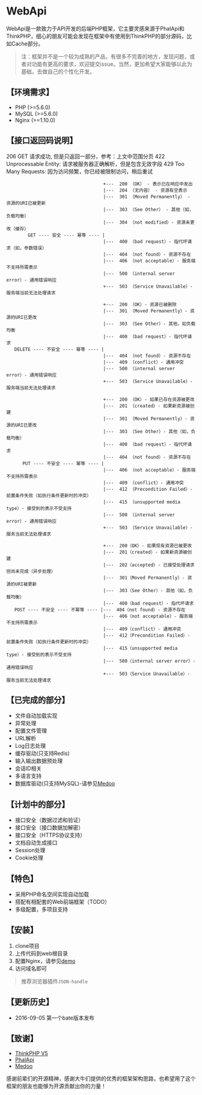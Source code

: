 # WebApi

WebApi是一款致力于API开发的后端PHP框架，它主要灵感来源于PhalApi和ThinkPHP，细心的朋友可能会发现在框架中有使用到ThinkPHP的部分源码，比如Cache部分。

> 注：框架并不是一个较为成熟的产品，有很多不完善的地方，发现问题，或者对功能有更高的要求，欢迎提交issue。当然，更加希望大家能够以此为基础，去做自己的个性化开发。

## 【环境需求】

* PHP (>=5.6.0)
* MySQL (>=5.6.0)
* Nginx (>=1.10.0)


## 【接口返回码说明】

206 GET 请求成功, 但是只返回一部分，参考：上文中范围分页
422 Unprocessable Entity: 请求被服务器正确解析，但是包含无效字段
429 Too Many Requests: 因为访问频繁，你已经被限制访问，稍后重试

```
                                    +---  200 （OK） - 表示已在响应中发出
                                    |---  204 （无内容） - 资源有空表示
                                    |---  301 （Moved Permanently） - 资源的URI已被更新
                                    |---  303 （See Other） - 其他（如，负载均衡）
                                    |---  304 （not modified）- 资源未更改（缓存）
        GET ---- 安全 ---- 幂等 ---- |
                                    |---  400 （bad request）- 指代坏请求（如，参数错误）
                                    |---  404 （not found）- 资源不存在
                                    |---  406 （not acceptable）- 服务端不支持所需表示
                                    |---  500 （internal server error）- 通用错误响应
                                    +---  503 （Service Unavailable）- 服务端当前无法处理请求
```
```
                                    +---  200 （OK）- 资源已被删除
                                    |---  301 （Moved Permanently）- 资源的URI已更改
                                    |---  303 （See Other）- 其他，如负载均衡
                                    |---  400 （bad request）- 指代坏请求
   DELETE ---- 不安全 ---- 幂等 ---- |
                                    |---  404 （not found）- 资源不存在
                                    |---  409 （conflict）- 通用冲突
                                    |---  500 （internal server error）- 通用错误响应
                                    +---  503 （Service Unavailable）- 服务端当前无法处理请求
```
```
                                    +---  200 （OK）- 如果已存在资源被更改
                                    |---  201 （created）- 如果新资源被创建
                                    |---  301 （Moved Permanently）- 资源的URI已更改
                                    |---  303 （See Other）- 其他（如，负载均衡）
                                    |---  400 （bad request）- 指代坏请求
                                    |---  404 （not found）- 资源不存在
      PUT ---- 不安全 ---- 幂等 ---- |
                                    |---  406 （not acceptable）- 服务端不支持所需表示
                                    |---  409 （conflict）- 通用冲突
                                    |---  412 （Precondition Failed）- 前置条件失败（如执行条件更新时的冲突）
                                    |---  415 （unsupported media type）- 接受到的表示不受支持
                                    |---  500 （internal server error）- 通用错误响应
                                    +---  503 （Service Unavailable）- 服务当前无法处理请求
```
```
                                    +---  200（OK）- 如果现有资源已被更改
                                    |---  201（created）- 如果新资源被创建
                                    |---  202（accepted）- 已接受处理请求但尚未完成（异步处理）
                                    |---  301（Moved Permanently）- 资源的URI被更新
                                    |---  303（See Other）- 其他（如，负载均衡）
                                    |---  400（bad request）- 指代坏请求
   POST ---- 不安全 ---- 不幂等 ---- |---  404（not found）- 资源不存在
                                    |---  406（not acceptable）- 服务端不支持所需表示
                                    |---  409（conflict）- 通用冲突
                                    |---  412（Precondition Failed）- 前置条件失败（如执行条件更新时的冲突）
                                    |---  415（unsupported media type）- 接受到的表示不受支持
                                    |---  500（internal server error）- 通用错误响应
                                    +---  503（Service Unavailable）- 服务当前无法处理请求
```


## 【已完成的部分】

* 文件自动加载实现
* 异常处理
* 配置文件管理
* URL解析
* Log日志处理
* 缓存驱动(只支持Redis)
* 输入输出数据预处理
* 会话ID相关
* 多语言支持
* 数据库驱动(只支持MySQL)-请参见[Medoo](http://medoo.in/doc)

## 【计划中的部分】

* 接口安全（数据过滤和验证）
* 接口安全（接口数据加解密）
* 接口安全（HTTPS协议支持）
* 文档自动生成接口
* Session处理
* Cookie处理

## 【特色】

* 采用PHP命名空间实现自动加载
* 搭配有相配套的Web前端框架（TODO）
* 多级配置，多项目支持

## 【安装】

1. clone项目
2. 上传代码到web根目录
3. 配置Nginx，请参见[demo](https://zxblog.our-dream.cn/index.php/archives/537.html)
4. 访问域名即可

> 推荐浏览器插件`JSON-handle`

## 【更新历史】

* 2016-09-05 第一个bate版本发布

## 【致谢】

* [ThinkPHP V5](http://www.thinkphp.cn/topic/40195.html)
* [PhalApi](http://www.phalapi.net/)
* [Medoo](http://medoo.in/)

感谢前辈们的开源精神，感谢大牛们提供的优秀的框架架构思路，也希望用了这个框架的朋友也能够为开源贡献出你的力量！